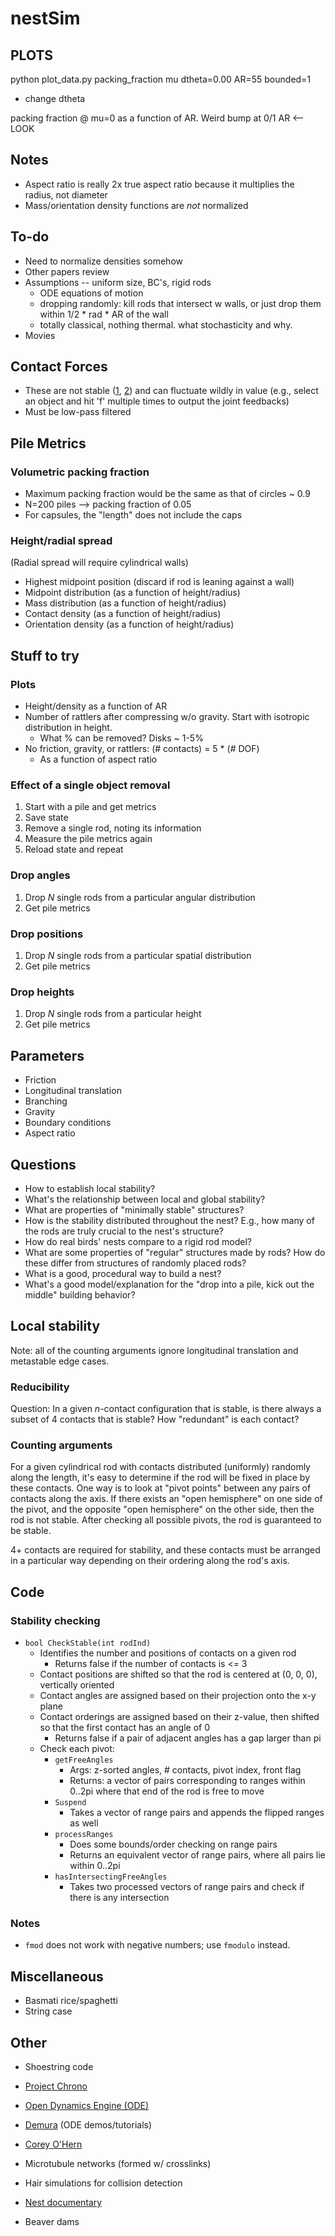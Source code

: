 # nestSim

## PLOTS

python plot_data.py packing_fraction mu dtheta=0.00 AR=55 bounded=1
* change dtheta

packing fraction @ mu=0 as a function of AR. Weird bump at 0/1 AR <-- LOOK





## Notes

* Aspect ratio is really 2x true aspect ratio because it multiplies the  
  radius, not diameter
* Mass/orientation density functions are *not* normalized

## To-do

* Need to normalize densities somehow
* Other papers review
* Assumptions -- uniform size, BC's, rigid rods
    * ODE equations of motion
    * dropping randomly: kill rods that intersect w walls, or just drop them within 
      1/2 * rad * AR of the wall
    * totally classical, nothing thermal. what stochasticity and why.
* Movies

## Contact Forces
* These are not stable ([1](https://groups.google.com/d/msg/ode-users/kPfQIo-QOlE/I3EwRFI6BwAJ), [2](https://groups.google.com/d/msg/ode-users/OK1V4SXrb_k/ykJB7n7j4HIJ)) and can fluctuate wildly in value (e.g., select an object and hit 'f' multiple times to output the joint feedbacks)
* Must be low-pass filtered

## Pile Metrics

### Volumetric packing fraction
* Maximum packing fraction would be the same as that of circles ~ 0.9
* N=200 piles --> packing fraction of 0.05
* For capsules, the "length" does not include the caps

### Height/radial spread

(Radial spread will require cylindrical walls)

* Highest midpoint position (discard if rod is leaning against a wall)
* Midpoint distribution (as a function of height/radius)
* Mass distribution (as a function of height/radius)
* Contact density (as a function of height/radius)
* Orientation density (as a function of height/radius)

## Stuff to try

### Plots

* Height/density as a function of AR
* Number of rattlers after compressing w/o gravity. Start with isotropic 
  distribution in height.
    * What % can be removed? Disks ~ 1-5%
* No friction, gravity, or rattlers: (# contacts) = 5 * (# DOF)
    * As a function of aspect ratio

### Effect of a single object removal

1. Start with a pile and get metrics
2. Save state
3. Remove a single rod, noting its information
4. Measure the pile metrics again
5. Reload state and repeat

### Drop angles

1. Drop $N$ single rods from a particular angular distribution
2. Get pile metrics

### Drop positions

1. Drop $N$ single rods from a particular spatial distribution
2. Get pile metrics

### Drop heights

1. Drop $N$ single rods from a particular height
2. Get pile metrics

## Parameters

* Friction
* Longitudinal translation
* Branching
* Gravity
* Boundary conditions
* Aspect ratio

## Questions

* How to establish local stability?
* What's the relationship between local and global stability?
* What are properties of "minimally stable" structures?
* How is the stability distributed throughout the nest? E.g., how many of the rods are truly crucial to the nest's structure?
* How do real birds' nests compare to a rigid rod model?
* What are some properties of "regular" structures made by rods? How do these differ from structures of randomly placed rods?
* What is a good, procedural way to build a nest?
* What's a good model/explanation for the "drop into a pile, kick out the middle" building behavior?

## Local stability

Note: all of the counting arguments ignore longitudinal translation and metastable edge cases.

### Reducibility

Question: In a given $n$-contact configuration that is stable, is there always a subset of 4 contacts that is stable? How "redundant" is each contact?

### Counting arguments

For a given cylindrical rod with contacts distributed (uniformly) randomly along the length, it's easy to determine if the rod will be fixed in place by these contacts. One way is to look at "pivot points" between any pairs of contacts along the axis. If there exists an "open hemisphere" on one side of the pivot, and the opposite "open hemisphere" on the other side, then the rod is not stable. After checking all possible pivots, the rod is guaranteed to be stable.

4+ contacts are required for stability, and these contacts must be arranged in a particular way depending on their ordering along the rod's axis.

## Code

### Stability checking

* `bool CheckStable(int rodInd)`
  - Identifies the number and positions of contacts on a given rod
    - Returns false if the number of contacts is <= 3
  - Contact positions are shifted so that the rod is centered at (0, 0, 0), vertically oriented
  - Contact angles are assigned based on their projection onto the x-y plane
  - Contact orderings are assigned based on their z-value, then shifted so that the first contact has an angle of 0
    - Returns false if a pair of adjacent angles has a gap larger than pi
  - Check each pivot:
    - `getFreeAngles`
      - Args: z-sorted angles, # contacts, pivot index, front flag
      - Returns: a vector of pairs corresponding to ranges within 0..2pi where that end of the rod is free to move
    - `Suspend`
      - Takes a vector of range pairs and appends the flipped ranges as well
    - `processRanges`
      - Does some bounds/order checking on range pairs
      - Returns an equivalent vector of range pairs, where all pairs lie within 0..2pi
    - `hasIntersectingFreeAngles`
      - Takes two processed vectors of range pairs and check if there is any intersection

### Notes

* `fmod` does not work with negative numbers; use `fmodulo` instead.

## Miscellaneous

* Basmati rice/spaghetti
* String case

## Other

* Shoestring code
* [Project Chrono](http://api.projectchrono.org/tutorial_demo_bricks.html)
* [Open Dynamics Engine (ODE)](https://www.ode-wiki.org/wiki/)
* [Demura](http://demura.net/english) (ODE demos/tutorials)

* [Corey O'Hern](http://jamming.research.yale.edu/)
* Microtubule networks (formed w/ crosslinks)
* Hair simulations for collision detection
* [Nest documentary](https://www.youtube.com/watch?v=vxC85hSerkU)
* Beaver dams
